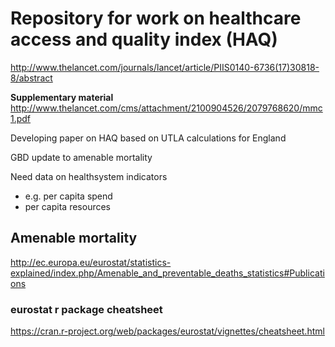 # Repository for work on healthcare access and quality index (HAQ)
http://www.thelancet.com/journals/lancet/article/PIIS0140-6736(17)30818-8/abstract


**Supplementary material**
http://www.thelancet.com/cms/attachment/2100904526/2079768620/mmc1.pdf

Developing paper on HAQ based on UTLA calculations for England

GBD update to amenable mortality

Need data on healthsystem indicators
  * e.g. per capita spend
  * per capita resources
  
  
 ## Amenable mortality
 http://ec.europa.eu/eurostat/statistics-explained/index.php/Amenable_and_preventable_deaths_statistics#Publications
 
 ### eurostat r package cheatsheet
 https://cran.r-project.org/web/packages/eurostat/vignettes/cheatsheet.html
